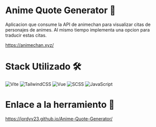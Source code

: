 # Anime Quote Generator 🍥

Aplicacion que consume la API de animechan para visualizar citas de personajes de animes.
Al mismo tiempo implementa una opcion para traducir estas citas.

https://animechan.xyz/

# Stack Utilizado 🛠️
![Vite](https://img.shields.io/badge/Vite-B73BFE?style=for-the-badge&logo=vite&logoColor=FFD62E)
![TailwindCSS](	https://img.shields.io/badge/Tailwind_CSS-38B2AC?style=for-the-badge&logo=tailwind-css&logoColor=white)
![Vue](https://img.shields.io/badge/Vue%20js-35495E?style=for-the-badge&logo=vuedotjs&logoColor=4FC08D)
![SCSS](https://img.shields.io/badge/Sass-CC6699?style=for-the-badge&logo=sass&logoColor=white)
![JavaScript](https://img.shields.io/badge/JavaScript-323330?style=for-the-badge&logo=javascript&logoColor=F7DF1E)

# Enlace a la herramiento 🔗
https://jordyv23.github.io/Anime-Quote-Generator/
